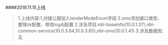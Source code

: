 ####2018.11.15上线
>1.上线内容:1,对接公服加入tenderModeEnum字段 2.oms添加接口类型、整理zk配置、修改log4j配置
>2.涉及项目:nbl-baseinfo(10.0.1.37),nbl-common-service(10.0.3.64,10.0.3.65),nbl-oms(10.0.1.41)
>3.涉及数据库:无